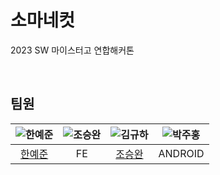 # 소마네컷
2023 SW 마이스터고 연합해커톤

<br>

## 팀원
|![한예준](https://avatars.githubusercontent.com/u/102154824?v=4)|![조승완](https://avatars.githubusercontent.com/u/103572569?v=4)|![김규하](https://avatars.githubusercontent.com/u/102589413?v=4)|![박주홍](https://avatars.githubusercontent.com/u/103554978?v=4)|
|:-:|:-:|:-:|:-:|
|[한예준](https://github.com/sebanimm) | FE|[조승완](https://github.com/stev3j) | ANDROID|[김규하](https://github.com/applely25) | FE|[박주홍](https://github.com/JuuuuHong) | BE|
